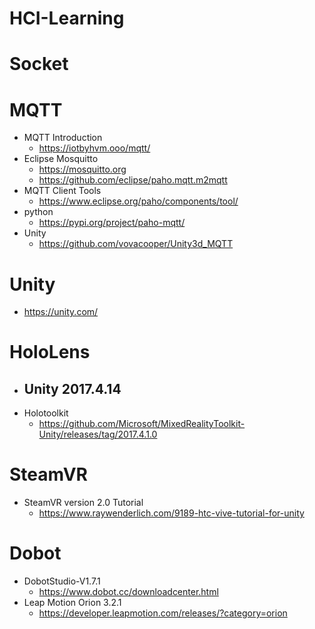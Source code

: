 # HCI-Learning

# Socket

# MQTT
- MQTT Introduction
  - https://iotbyhvm.ooo/mqtt/
- Eclipse Mosquitto
  - https://mosquitto.org
  - https://github.com/eclipse/paho.mqtt.m2mqtt
- MQTT Client Tools
  - https://www.eclipse.org/paho/components/tool/
- python
  - https://pypi.org/project/paho-mqtt/
- Unity
  - https://github.com/vovacooper/Unity3d_MQTT

# Unity
  - https://unity.com/

# HoloLens
- Unity 2017.4.14
  - 
- Holotoolkit
  - https://github.com/Microsoft/MixedRealityToolkit-Unity/releases/tag/2017.4.1.0
  
# SteamVR
- SteamVR version 2.0 Tutorial
  - https://www.raywenderlich.com/9189-htc-vive-tutorial-for-unity
  
# Dobot
- DobotStudio-V1.7.1
  - https://www.dobot.cc/downloadcenter.html
- Leap Motion Orion 3.2.1
  - https://developer.leapmotion.com/releases/?category=orion
